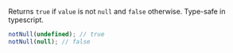 Returns `true` if `value` is not `null` and `false` otherwise. Type-safe in typescript.

```js
notNull(undefined); // true
notNull(null); // false
```
